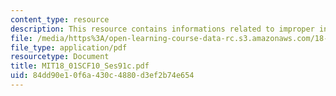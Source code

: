```yaml
---
content_type: resource
description: This resource contains informations related to improper integrals.
file: /media/https%3A/open-learning-course-data-rc.s3.amazonaws.com/18-01sc-single-variable-calculus-fall-2010/84dd90e10f6a430c4880d3ef2b74e654_MIT18_01SCF10_Ses91c.pdf
file_type: application/pdf
resourcetype: Document
title: MIT18_01SCF10_Ses91c.pdf
uid: 84dd90e1-0f6a-430c-4880-d3ef2b74e654
---
```

